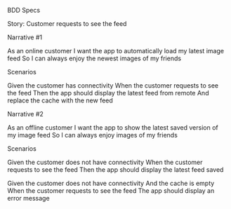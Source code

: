 BDD Specs

Story: Customer requests to see the feed

Narrative #1

As an online customer
I want the app to automatically load my latest image feed
So I can always enjoy the newest images of my friends

Scenarios

Given the customer has connectivity
When the customer requests to see the feed
Then the app should display the latest feed from remote
    And replace the cache with the new feed
    
    
Narrative #2

As an offline customer
I want the app to show the latest saved version of my image feed
So I can always enjoy images of my friends

Scenarios

Given the customer does not have connectivity
When the customer requests to see the feed
Then the app should display the latest feed saved

Given the customer does not have connectivity
And the cache is empty
When the customer requests to see the feed
The app should display an error message
